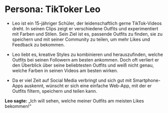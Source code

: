 # Persona: TikToker Leo 

- Leo ist ein 15-jähriger Schüler, der leidenschaftlich gerne TikTok-Videos dreht.
In seinen Clips zeigt er verschiedene Outfits und experimentiert mit Farben und Stilen.
Sein Ziel ist es, passende Outfits zu finden, sie zu speichern und mit seiner Community zu teilen,
um mehr Likes und Feedback zu bekommen.

- Leo liebt es, kreative Styles zu kombinieren und herauszufinden, welche Outfits bei seinen Followern am besten ankommen.
Doch oft verliert er den Überblick über seine beliebtesten Outfits und weiß nicht genau,
welche Farben in seinen Videos am besten wirken.

- Da er viel Zeit auf Social Media verbringt und sich gut mit Smartphone-Apps auskennt,
wünscht er sich eine einfache Web-App, mit der er Outfits filtern, speichern und teilen kann.

**Leo sagte:** „Ich will sehen, welche meiner Outfits am meisten Likes bekommen!“
